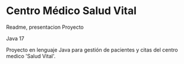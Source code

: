 # Centro Médico Salud Vital

Readme, presentacion Proyecto

Java 17

Proyecto en lenguaje Java para gestión de pacientes y citas del centro medico 'Salud Vital'.

